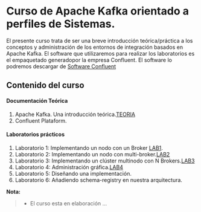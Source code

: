 # Curso de Apache Kafka orientado a perfiles de Sistemas.

El presente curso trata de ser una breve introducción teórica/práctica a los conceptos y administración de los entornos de integración basados en Apache Kafka.
El software que utilizaremos para realizar los laboratorios es el empaquetado generadopor la empresa Confluent. El software lo podremos descargar de [Software Confluent]

## Contenido del curso

#### Documentación Teórica
1. Apache Kafka. Una introducción teórica.[TEORIA]
2. Confluent Plataform.

#### Laboratorios prácticos
1. Laboratorio 1: Implementando un nodo con un Broker [LAB1].
2. Laboratorio 2: Implementando un nodo con multi-broker.[LAB2]
3. Laboratorio 3: Implementando un clúster multinodo con N Brokers.[LAB3]
4. Laboratorio 4: Administración gráfica.[LAB4]
5. Laboratorio 5: Diseñando una implementación.
6. Laboratorio 6: Añadiendo schema-registry en nuestra arquitectura.

[TEORIA]: https://github.com/vthot4/CURSO_KAFKA/blob/master/CURSO_KAFKA_TEORIA.pdf
[LAB1]: https://github.com/vthot4/CURSO_KAFKA/blob/master/Laboratorios/CURSO_KAFKA_LAB_1.pdf
[LAB2]: https://github.com/vthot4/CURSO_KAFKA/blob/master/Laboratorios/CURSO_KAFKA_LAB_2.pdf
[LAB3]: https://github.com/vthot4/CURSO_KAFKA/blob/master/Laboratorios/CURSO_KAFKA_LAB_3.pdf
[LAB4]: https://github.com/vthot4/CURSO_KAFKA/blob/master/Laboratorios/CURSO_KAFKA_LAB_4.pdf
[Software Confluent]: https://www.confluent.io/download/


**Nota:**

> - El curso esta en elaboración ...
